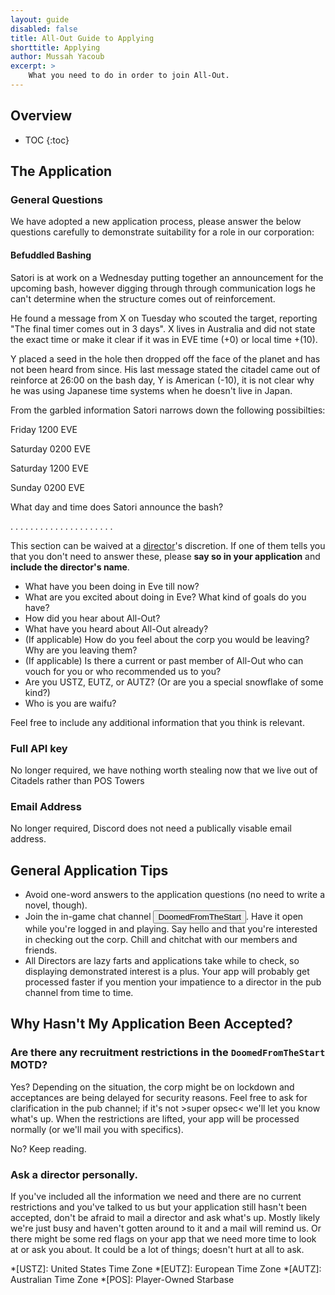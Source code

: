 ```yaml
---
layout: guide
disabled: false
title: All-Out Guide to Applying
shorttitle: Applying
author: Mussah Yacoub
excerpt: >
    What you need to do in order to join All-Out.
---
```


## Overview

* TOC
{:toc}

## The Application

### General Questions

We have adopted a new application process, please answer the below questions carefully to demonstrate suitability for a role in our corporation:

#### Befuddled Bashing

Satori is at work on a Wednesday putting together an announcement for the upcoming bash, however digging through through communication logs he can't determine when the structure comes out of reinforcement.

He found a message from X on Tuesday who scouted the target, reporting "The final timer comes out in 3 days".
X lives in Australia and did not state the exact time or make it clear if it was in EVE time (+0) or local time +(10).

Y placed a seed in the hole then dropped off the face of the planet and has not been heard from since.
His last message stated the citadel came out of reinforce at 26:00 on the bash day, Y is American (-10), it is not clear why he was using Japanese time systems when he doesn't live in Japan.

From the garbled information Satori narrows down the following possibilties:

Friday 1200 EVE

Saturday 0200 EVE

Saturday 1200 EVE

Sunday 0200 EVE


What day and time does Satori announce the bash?

.
.
.
.
.
.
.
.
.
.
.
.
.
.
.
.
.
.
.
.
.

This section can be waived at a [director](http://all-out.github.io/guides/people/#directors)'s discretion.  If one of them tells you that you don't need to answer these, please **say so in your application** and **include the director's name**.

- What have you been doing in Eve till now?
- What are you excited about doing in Eve?  What kind of goals do you have?
- How did you hear about All-Out?
- What have you heard about All-Out already?
- (If applicable) How do you feel about the corp you would be leaving? Why are you leaving them?
- (If applicable) Is there a current or past member of All-Out who can vouch for you or who recommended us to you?
- Are you USTZ, EUTZ, or AUTZ?  (Or are you a special snowflake of some kind?)
- Who is you are waifu?

Feel free to include any additional information that you think is relevant.

### Full API key

No longer required, we have nothing worth stealing now that we live out of Citadels rather than POS Towers

### Email Address

No longer required, Discord does not need a publically visable email address.


## General Application Tips

- Avoid one-word answers to the application questions (no need to write a novel, though).
- Join the in-game chat channel <button class="btn btn-primary btn-xs" type="button" title="Click button in in-game browser to join channel" onclick="CCPEVE.joinChannel('DoomedFromTheStart')">DoomedFromTheStart</button>.  Have it open while you're logged in and playing.  Say hello and that you're interested in checking out the corp.  Chill and chitchat with our members and friends.
- All Directors are lazy farts and applications take while to check, so displaying demonstrated interest is a plus.  Your app will probably get processed faster if you mention your impatience to a director in the pub channel from time to time.

## Why Hasn't My Application Been Accepted?

### Are there any recruitment restrictions in the `DoomedFromTheStart` MOTD?

Yes?  Depending on the situation, the corp might be on lockdown and acceptances are being delayed for security reasons.  Feel free to ask for clarification in the pub channel; if it's not >super opsec< we'll let you know what's up.  When the restrictions are lifted, your app will be processed normally (or we'll mail you with specifics).

No? Keep reading.

### Ask a director personally.

If you've included all the information we need and there are no current restrictions and you've talked to us but your application still hasn't been accepted, don't be afraid to mail a director and ask what's up.  Mostly likely we're just busy and haven't gotten around to it and a mail will remind us.  Or there might be some red flags on your app that we need more time to look at or ask you about.  It could be a lot of things; doesn't hurt at all to ask.

*[USTZ]: United States Time Zone
*[EUTZ]: European Time Zone
*[AUTZ]: Australian Time Zone
*[POS]: Player-Owned Starbase
